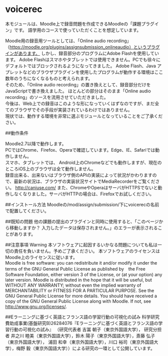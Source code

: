 # voicerec
本モジュールは、Moodle上で録音問題を作成できるMoodleの「課題プラグイン」です。
語学用のコースで使っていただくことを想定しています。

Moodle用の録音用ツールとしては、「Online audio recording」（https://moodle.org/plugins/assignsubmission_onlineaudio）というプラグインがあります。
しかし、録音部分のプログラムにAdobe Flashを使用しています。
Adobe Flashはスマホやタブレットでは使用できません。PCでも徐々にデフォルトではブロックされるようになってきました。
Adobe Flash、Java アプレットなどのブラウザプラグインを使用したプログラムが動作する環境はここ数年のうちになくなるものと考えられます。  
そのため、「Online audio recording」の置き換えとして、録音部分だけをJavaScriptで書き換えました。
ほとんどの部分はそのまま「Online audio recording」のソースを流用させていただきました。  
今後は、Web上での録音はこのような形になっていくはずなのですが、まだ全てのブラウザでその手段が実装されているわけではありません。  
現状では、動作する環境を非常に選ぶモジュールとなっていることをご了承ください。  

##動作条件

Moodle2.7以降で動作します。  
PCではChrome、Firefox、Operaで確認しています。Edge、IE、Safariでは動作しません。  
スマホ、タブレットでは、 Android上のChromeなどでも動作しますが、現在のところiOS上のブラウザは全て動作しません。  
録音出来る、出来ないはブラウザ側のAPIの実装によって状況がかわりますので、最新の状況は、ブラウザの実装状況サイトでMediaRecorderをご覧ください。  http://caniuse.com/
また、ChromeやOperaはサーバがHTTPSでないと動作しなくなりました。サーバがHTTPの場合は、Firefoxでお試しください。  


##インストール方法
Moodleの/mod/assign/submission/下にvoicerecの名前で配置してください。
  
##既知の問題
他の課題の提出のプラグインと同時に使用すると、「このページから移動しますか？ 入力したデータは保存されません。」のエラーが表示されることがあります。

##注意事項 Warning
本ソフトウェアに起因するいかなる問題についても私は一切の責任を負いません。予めご了承ください。 本ソフトウェアのライセンスはMoodle上のライセンスに従います。  
Moodle is free software: you can redistribute it and/or modify it under the terms of the GNU General Public License as published by　the Free Software Foundation, either version 3 of the License, or (at your option) any later version.
Moodle is distributed in the hope that it will be useful, but WITHOUT ANY WARRANTY; without even the implied warranty of MERCHANTABILITY or FITNESS FOR A PARTICULAR PURPOSE.  See the GNU General Public License for more details. 
You should have received a copy of the GNU General Public License along with Moodle.  If not, see <http://www.gnu.org/licenses/>.


##Eラーニングに基づく英語とフランス語の学習行動の可視化の試み
科学研究費助成事業(基盤研究B)26284076『Eラーニングに基づく英語とフランス語の学習行動の可視化の試み』 （研究代表者 吉冨 朝子（東京外国語大学）， 研究分担者 井之川 睦美（東京外国語大学），鈴木 陽子（東京外国語大学），斎藤 弘子（東京外国語大学）， 浦田 和幸（東京外国語大学），川口 裕司（東京外国語大学），梅野 毅（東京外国語大学））による研究の一環として公開しています。


